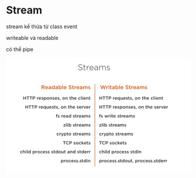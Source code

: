 # Stream

stream kế thừa từ class event

writeable và readable

có thể pipe

![](.gitbook/assets/import.png)

